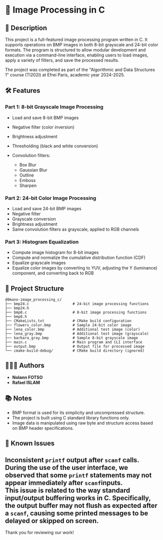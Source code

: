 # 📸 Image Processing in C

## 📄 Description

This project is a full-featured image processing program written in C. It supports operations on BMP images in both 8-bit grayscale and 24-bit color formats. The program is structured to allow modular development and execution via a command-line interface, enabling users to load images, apply a variety of filters, and save the processed results.

The project was completed as part of the "Algorithmic and Data Structures 1" course (TI202I) at Efrei Paris, academic year 2024-2025.

## 🛠️ Features

### Part 1: 8-bit Grayscale Image Processing

* Load and save 8-bit BMP images
* Negative filter (color inversion)
* Brightness adjustment
* Thresholding (black and white conversion)
* Convolution filters:

    * Box Blur
    * Gaussian Blur
    * Outline
    * Emboss
    * Sharpen

### Part 2: 24-bit Color Image Processing

* Load and save 24-bit BMP images
* Negative filter
* Grayscale conversion
* Brightness adjustment
* Same convolution filters as grayscale, applied to RGB channels

### Part 3: Histogram Equalization

* Compute image histogram for 8-bit images
* Compute and normalize the cumulative distribution function (CDF)
* Equalize grayscale images
* Equalize color images by converting to YUV, adjusting the Y (luminance) component, and converting back to RGB

## 📁 Project Structure

```
d0mano-image_processing_c/
├── bmp24.c                    # 24-bit image processing functions
├── bmp24.h
├── bmp8.c                     # 8-bit image processing functions
├── bmp8.h
├── CMakeLists.txt             # CMake build configuration
├── flowers_color.bmp          # Sample 24-bit color image
├── lena_color.bmp             # Additional test image (color)
├── lena_gray.bmp              # Additional test image (grayscale)
├── barbara_gray.bmp           # Sample 8-bit grayscale image
├── main.c                     # Main program and CLI interface
├── output.bmp                 # Output file for processed image
└── cmake-build-debug/         # CMake build directory (ignored)
```

## 🧑‍🤝‍🧑 Authors

* **Nolann FOTSO**
* **Rafael ISLAM**

## 📚 Notes

* BMP format is used for its simplicity and uncompressed structure.
* The project is built using C standard library functions only.
* Image data is manipulated using raw byte and structure access based on BMP header specifications.

## 🐞 Known Issues
Inconsistent `printf` output after `scanf` calls.  
During the use of the user interface, we observed that some `printf` statements may not appear immediately after `scanf`inputs.  
This issue is related to the way standard input/output buffering works in C. Specifically, the output buffer may not flush as expected after a `scanf`, causing some printed messages to be delayed or skipped on screen.
---

Thank you for reviewing our work!
